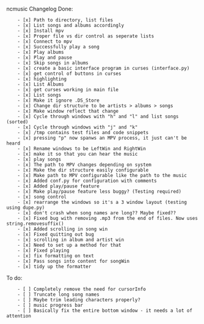 ncmusic Changelog
Done:

        - [x] Path to directory, list files  
        - [x] List songs and albums accordingly  
        - [x] Install mpv
        - [x] Proper file vs dir control as seperate lists
        - [x] Connect to mpv
        - [x] Successfully play a song
        - [x] Play albums
        - [x] Play and pause
        - [x] Skip songs in albums
        - [x] create a basic interface program in curses (interface.py)
        - [x] get control of buttons in curses
        - [x] highlighting
        - [x] List Albums
        - [x] get curses working in main file
        - [x] List songs
        - [x] Make it ignore .DS_Store
        - [x] Change dir structure to be artists > albums > songs
        - [x] Make window reflect that change
        - [x] Cycle through windows with "h" and "l" and list songs (sorted) 
        - [x] Cycle through windows with "j" and "k"
        - [x] /tmp contains test files and code snippets
        - [x] pressing "p" now spanws an MPV process, it just can't be heard
        - [x] Rename windows to be LeftWin and RightWin
        - [x] make it so that you can hear the music
        - [x] play songs
        - [x] The path to MPV changes depending on system
        - [x] Make the dir structure easily configurable
        - [x] Make path to MPV configurable like the path to the music
        - [x] Added conf.py for configuration with comments
        - [x] Added play/pause feature
        - [x] Make play/pause feature less buggy? (Testing required)
        - [x] song control
        - [x] rearrange the windows so it's a 3 window layout (testing using dupe.py)
        - [x] don't crash when song names are long?? Maybe fixed??
        - [x] Fixed bug with removing .mp3 from the end of files. Now uses string.removesuffix()
        - [x] Added scrolling in song win
        - [x] Fixed quitting out bug
        - [x] scrolling in album and artist win
        - [x] Need to set up a method for that
        - [x] Fixed playing
        - [x] fix formatting on text
        - [x] Pass songs into content for songWin
        - [x] tidy up the formatter

To do:

        - [ ] Completely remove the need for cursorInfo
        - [ ] Truncate long song names
        - [ ] Maybe trim leading characters properly?
        - [ ] music progress bar
        - [ ] Basically fix the entire bottom window - it needs a lot of attention
